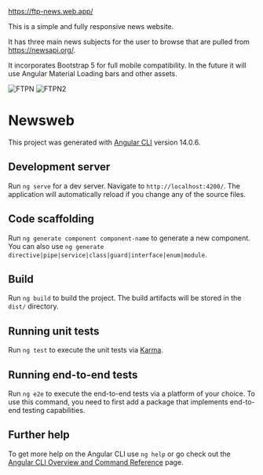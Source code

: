 https://ftp-news.web.app/

This is a simple and fully responsive news website.

It has three main news subjects for the user to browse that are pulled from https://newsapi.org/.

It incorporates Bootstrap 5 for full mobile compatibility. In the future it will use Angular Material Loading bars and other assets.

![FTPN](https://user-images.githubusercontent.com/48900828/206587572-1c857175-2ba8-46a8-8c7e-c5918ba8eb2e.PNG)
![FTPN2](https://user-images.githubusercontent.com/48900828/206587577-135c17ec-ce96-4512-9155-92feeab3d18b.PNG)


# Newsweb

This project was generated with [Angular CLI](https://github.com/angular/angular-cli) version 14.0.6.

## Development server

Run `ng serve` for a dev server. Navigate to `http://localhost:4200/`. The application will automatically reload if you change any of the source files.

## Code scaffolding

Run `ng generate component component-name` to generate a new component. You can also use `ng generate directive|pipe|service|class|guard|interface|enum|module`.

## Build

Run `ng build` to build the project. The build artifacts will be stored in the `dist/` directory.

## Running unit tests

Run `ng test` to execute the unit tests via [Karma](https://karma-runner.github.io).

## Running end-to-end tests

Run `ng e2e` to execute the end-to-end tests via a platform of your choice. To use this command, you need to first add a package that implements end-to-end testing capabilities.

## Further help

To get more help on the Angular CLI use `ng help` or go check out the [Angular CLI Overview and Command Reference](https://angular.io/cli) page.
